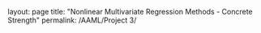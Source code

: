 layout: page
title: "Nonlinear Multivariate Regression Methods - Concrete Strength"
permalink: /AAML/Project 3/